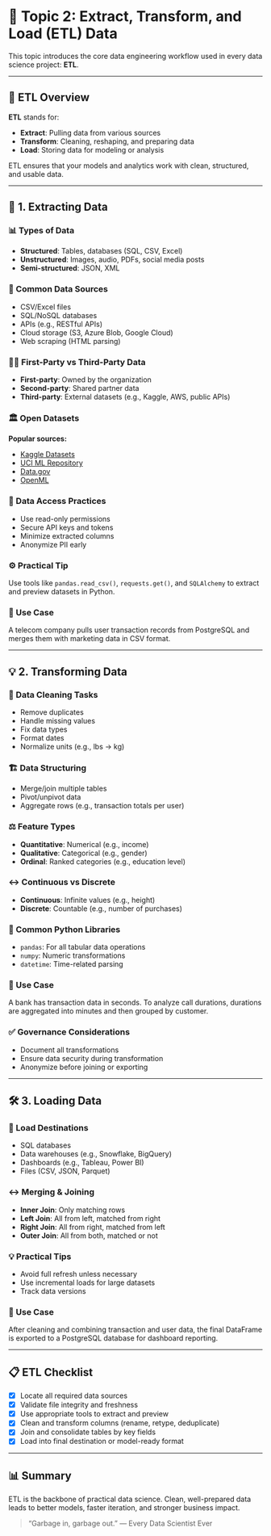 # 🔧 Topic 2: Extract, Transform, and Load (ETL) Data

This topic introduces the core data engineering workflow used in every data science project: **ETL**.

---

## 🔄 ETL Overview

**ETL** stands for:

- **Extract**: Pulling data from various sources
- **Transform**: Cleaning, reshaping, and preparing data
- **Load**: Storing data for modeling or analysis

ETL ensures that your models and analytics work with clean, structured, and usable data.

---

## 💾 1. Extracting Data

### 📊 Types of Data

- **Structured**: Tables, databases (SQL, CSV, Excel)
- **Unstructured**: Images, audio, PDFs, social media posts
- **Semi-structured**: JSON, XML

### 🤝 Common Data Sources

- CSV/Excel files
- SQL/NoSQL databases
- APIs (e.g., RESTful APIs)
- Cloud storage (S3, Azure Blob, Google Cloud)
- Web scraping (HTML parsing)

### 🧑‍💼 First-Party vs Third-Party Data

- **First-party**: Owned by the organization
- **Second-party**: Shared partner data
- **Third-party**: External datasets (e.g., Kaggle, AWS, public APIs)

### 🏛️ Open Datasets

**Popular sources:**

- [Kaggle Datasets](https://www.kaggle.com/datasets)
- [UCI ML Repository](https://archive.ics.uci.edu/ml)
- [Data.gov](https://www.data.gov)
- [OpenML](https://www.openml.org)

### 🔐 Data Access Practices

- Use read-only permissions
- Secure API keys and tokens
- Minimize extracted columns
- Anonymize PII early

### ⚙️ Practical Tip

Use tools like `pandas.read_csv()`, `requests.get()`, and `SQLAlchemy` to extract and preview datasets in Python.

### 🔹 Use Case

A telecom company pulls user transaction records from PostgreSQL and merges them with marketing data in CSV format.

---

## 💡 2. Transforming Data

### 🍃 Data Cleaning Tasks

- Remove duplicates
- Handle missing values
- Fix data types
- Format dates
- Normalize units (e.g., lbs → kg)

### 🏗️ Data Structuring

- Merge/join multiple tables
- Pivot/unpivot data
- Aggregate rows (e.g., transaction totals per user)

### ⚖️ Feature Types

- **Quantitative**: Numerical (e.g., income)
- **Qualitative**: Categorical (e.g., gender)
- **Ordinal**: Ranked categories (e.g., education level)

### ↔️ Continuous vs Discrete

- **Continuous**: Infinite values (e.g., height)
- **Discrete**: Countable (e.g., number of purchases)

### 🧰 Common Python Libraries

- `pandas`: For all tabular data operations
- `numpy`: Numeric transformations
- `datetime`: Time-related parsing

### 🔹 Use Case

A bank has transaction data in seconds. To analyze call durations, durations are aggregated into minutes and then grouped by customer.

### ✅ Governance Considerations

- Document all transformations
- Ensure data security during transformation
- Anonymize before joining or exporting

---

## 🛠️ 3. Loading Data

### 📂 Load Destinations

- SQL databases
- Data warehouses (e.g., Snowflake, BigQuery)
- Dashboards (e.g., Tableau, Power BI)
- Files (CSV, JSON, Parquet)

### ↔️ Merging & Joining

- **Inner Join**: Only matching rows
- **Left Join**: All from left, matched from right
- **Right Join**: All from right, matched from left
- **Outer Join**: All from both, matched or not

### 💡 Practical Tips

- Avoid full refresh unless necessary
- Use incremental loads for large datasets
- Track data versions

### 🔹 Use Case

After cleaning and combining transaction and user data, the final DataFrame is exported to a PostgreSQL database for dashboard reporting.

---

## 📋 ETL Checklist

- [x] Locate all required data sources
- [x] Validate file integrity and freshness
- [x] Use appropriate tools to extract and preview
- [x] Clean and transform columns (rename, retype, deduplicate)
- [x] Join and consolidate tables by key fields
- [x] Load into final destination or model-ready format

---

## 📊 Summary

ETL is the backbone of practical data science. Clean, well-prepared data leads to better models, faster iteration, and stronger business impact.

> “Garbage in, garbage out.” — Every Data Scientist Ever

